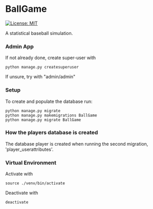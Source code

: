 # BallGame

[![License: MIT](https://img.shields.io/badge/License-MIT-yellow.svg)](https://opensource.org/licenses/MIT)


A statistical baseball simulation.

### Admin App

If not already done, create super-user with

    python manage.py createsuperuser
    
If unsure, try with "admin/admin"

### Setup

To create and populate the database run:

    python manage.py migrate
    python manage.py makemigrations BallGame
    python manage.py migrate BallGame

### How the players database is created

The database player is created when running the second migration, 'player_userattributes'.

### Virtual Environment

Activate with

    source ./venv/bin/activate

Deactivate with

    deactivate

